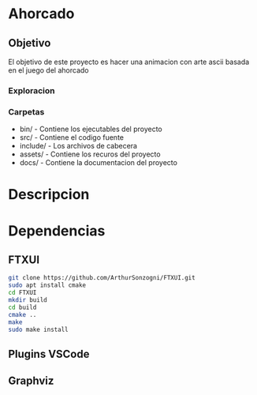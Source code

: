 # Ahorcado

## Objetivo
El objetivo de este proyecto es hacer una animacion con arte ascii basada en el juego del ahorcado

### Exploracion

### Carpetas
- bin/ - Contiene los ejecutables del proyecto
- src/ - Contiene el codigo fuente
- include/ - Los archivos de cabecera
- assets/ - Contiene los recuros del proyecto
- docs/ - Contiene la documentacion del proyecto

# Descripcion

# Dependencias

## FTXUI
```Bash
git clone https://github.com/ArthurSonzogni/FTXUI.git
sudo apt install cmake
cd FTXUI
mkdir build
cd build
cmake ..
make
sudo make install
```

## Plugins VSCode

## Graphviz
